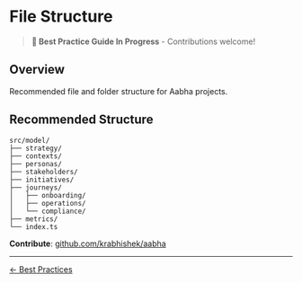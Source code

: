 # File Structure

> **📝 Best Practice Guide In Progress** - Contributions welcome!

## Overview

Recommended file and folder structure for Aabha projects.

## Recommended Structure

```
src/model/
├── strategy/
├── contexts/
├── personas/
├── stakeholders/
├── initiatives/
├── journeys/
│   ├── onboarding/
│   ├── operations/
│   └── compliance/
├── metrics/
└── index.ts
```

**Contribute**: [github.com/krabhishek/aabha](https://github.com/krabhishek/aabha)

---

[← Best Practices](./README.md)
